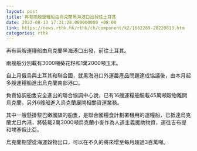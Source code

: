 ```yaml
---
layout: post
title: 再有兩艘運糧船由烏克蘭黑海港口出發往土耳其
date: 2022-08-13 17:31:28.000000000 +08:00
link: https://news.rthk.hk/rthk/ch/component/k2/1662289-20220813.htm
categories: rthk
---
```


再有兩艘運糧船由烏克蘭黑海港口出發，前往土耳其。

兩艘船分別載有3000噸葵花籽和1萬2000噸玉米。

自上月俄烏與土耳其和聯合國，就黑海港口外運農產品問題達成協議後，由本月起多艘運糧船進出烏克蘭南部港口。

負責協調船隻安全進出的聯合協調中心說，已有16艘運糧船裝載45萬噸穀物離開烏克蘭，另外6艘船進入烏克蘭展開相關貨運業務。

其中一艘懸掛黎巴嫩國旗的船隻，是聯合國糧食計劃署租用的運糧船，已抵達烏克蘭尤日內港，將裝載2萬3000噸烏克蘭小麥作為人道主義援助物資，運往吉布提和埃塞俄比亞。

烏克蘭期望從海運穀物出口，可以在不久的將來增至每月超過3百萬噸。
